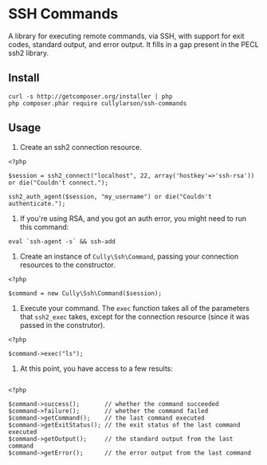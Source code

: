 # SSH Commands

A library for executing remote commands, via SSH, with support for exit codes,
standard output, and error output.  It fills in a gap present in the PECL ssh2 library.

## Install

```
curl -s http://getcomposer.org/installer | php
php composer.phar require cullylarson/ssh-commands
```

## Usage

1. Create an ssh2 connection resource.

```
<?php

$session = ssh2_connect("localhost", 22, array('hostkey'=>'ssh-rsa')) or die("Couldn't connect.");

ssh2_auth_agent($session, "my_username") or die("Couldn't authenticate.");
```

1. If you're using RSA, and you got an auth error, you might need to run this command:

```
eval `ssh-agent -s` && ssh-add
```

1. Create an instance of `Cully\Ssh\Command`, passing your connection resources to the constructor.

```
<?php

$command = new Cully\Ssh\Command($session);
```

1. Execute your command.  The `exec` function takes all of the parameters that `ssh2_exec` takes,
except for the connection resource (since it was passed in the construtor).

```
<?php

$command->exec("ls");
```

1.  At this point, you have access to a few results:

```

<?php

$command->success();       // whether the command succeeded
$command->failure();       // whether the command failed
$command->getCommand();    // the last command executed
$command->getExitStatus(); // the exit status of the last command executed
$command->getOutput();     // the standard output from the last command
$command->getError();      // the error output from the last command
```
